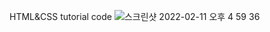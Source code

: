HTML&CSS tutorial code
![스크린샷 2022-02-11 오후 4 59 36](https://user-images.githubusercontent.com/68500858/153556114-dc91fc3f-11df-4e5b-894e-5035b506649a.png)
